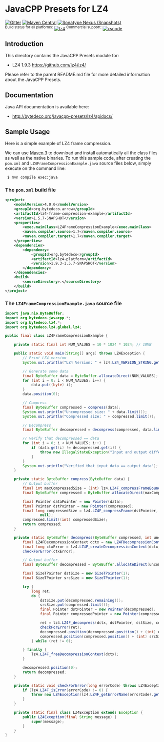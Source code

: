 JavaCPP Presets for LZ4
=======================

[![Gitter](https://badges.gitter.im/bytedeco/javacpp.svg)](https://gitter.im/bytedeco/javacpp) [![Maven Central](https://maven-badges.herokuapp.com/maven-central/org.bytedeco/lz4/badge.svg)](https://maven-badges.herokuapp.com/maven-central/org.bytedeco/lz4) [![Sonatype Nexus (Snapshots)](https://img.shields.io/nexus/s/https/oss.sonatype.org/org.bytedeco/lz4.svg)](http://bytedeco.org/builds/)  
<sup>Build status for all platforms:</sup> [![lz4](https://github.com/bytedeco/javacpp-presets/workflows/lz4/badge.svg)](https://github.com/bytedeco/javacpp-presets/actions?query=workflow%3Alz4)  <sup>Commercial support:</sup> [![xscode](https://img.shields.io/badge/Available%20on-xs%3Acode-blue?style=?style=plastic&logo=appveyor&logo=data:image/png;base64,iVBORw0KGgoAAAANSUhEUgAAAEAAAABACAMAAACdt4HsAAAAGXRFWHRTb2Z0d2FyZQBBZG9iZSBJbWFnZVJlYWR5ccllPAAAAAZQTFRF////////VXz1bAAAAAJ0Uk5T/wDltzBKAAAAlUlEQVR42uzXSwqAMAwE0Mn9L+3Ggtgkk35QwcnSJo9S+yGwM9DCooCbgn4YrJ4CIPUcQF7/XSBbx2TEz4sAZ2q1RAECBAiYBlCtvwN+KiYAlG7UDGj59MViT9hOwEqAhYCtAsUZvL6I6W8c2wcbd+LIWSCHSTeSAAECngN4xxIDSK9f4B9t377Wd7H5Nt7/Xz8eAgwAvesLRjYYPuUAAAAASUVORK5CYII=)](https://xscode.com/bytedeco/javacpp-presets)


Introduction
------------
This directory contains the JavaCPP Presets module for:

 * LZ4 1.9.3  https://github.com/lz4/lz4/

Please refer to the parent README.md file for more detailed information about the JavaCPP Presets.


Documentation
-------------
Java API documentation is available here:

 * http://bytedeco.org/javacpp-presets/lz4/apidocs/


Sample Usage
------------
Here is a simple example of LZ4 frame compression.

We can use [Maven 3](http://maven.apache.org/) to download and install automatically all the class files as well as the native binaries. To run this sample code, after creating the `pom.xml` and `LZ4FrameCompressionExample.java` source files below, simply execute on the command line:
```bash
 $ mvn compile exec:java
```

### The `pom.xml` build file
```xml
<project>
    <modelVersion>4.0.0</modelVersion>
    <groupId>org.bytedeco.arrow</groupId>
    <artifactId>lz4-frame-compression-example</artifactId>
    <version>1.5.7-SNAPSHOT</version>
    <properties>
        <exec.mainClass>LZ4FrameCompressionExample</exec.mainClass>
        <maven.compiler.source>1.7</maven.compiler.source>
        <maven.compiler.target>1.7</maven.compiler.target>
    </properties>
    <dependencies>
        <dependency>
            <groupId>org.bytedeco</groupId>
            <artifactId>lz4-platform</artifactId>
            <version>1.9.3-1.5.7-SNAPSHOT</version>
        </dependency>
    </dependencies>
    <build>
        <sourceDirectory>.</sourceDirectory>
    </build>
</project>
```

### The `LZ4FrameCompressionExample.java` source file
```java
import java.nio.ByteBuffer;
import org.bytedeco.javacpp.*;
import org.bytedeco.lz4.*;
import org.bytedeco.lz4.global.lz4;

public final class LZ4FrameCompressionExample {

    private static final int NUM_VALUES = 10 * 1024 * 1024; // 10MB

    public static void main(String[] args) throws LZ4Exception {
        // Print LZ4 version
        System.out.println("LZ4 Version: " + lz4.LZ4_VERSION_STRING.getString());

        // Generate some data
        final ByteBuffer data = ByteBuffer.allocateDirect(NUM_VALUES);
        for (int i = 0; i < NUM_VALUES; i++) {
            data.put((byte) i);
        }
        data.position(0);

        // Compress
        final ByteBuffer compressed = compress(data);
        System.out.println("Uncompressed size: " + data.limit());
        System.out.println("Compressed size: " + compressed.limit());

        // Decompress
        final ByteBuffer decompressed = decompress(compressed, data.limit());

        // Verify that decompressed == data
        for (int i = 0; i < NUM_VALUES; i++) {
            if (data.get(i) != decompressed.get(i)) {
                throw new IllegalStateException("Input and output differ.");
            }
        }
        System.out.println("Verified that input data == output data");
    }

    private static ByteBuffer compress(ByteBuffer data) {
        // Output buffer
        final int maxCompressedSize = (int) lz4.LZ4F_compressFrameBound(data.limit(), null);
        final ByteBuffer compressed = ByteBuffer.allocateDirect(maxCompressedSize);

        final Pointer dataPointer = new Pointer(data);
        final Pointer dstPointer = new Pointer(compressed);
        final long compressedSize = lz4.LZ4F_compressFrame(dstPointer, compressed.limit(), dataPointer, data.limit(),
                null);
        compressed.limit((int) compressedSize);
        return compressed;
    }

    private static ByteBuffer decompress(ByteBuffer compressed, int uncompressedSize) throws LZ4Exception {
        final LZ4FDecompressionContext dctx = new LZ4FDecompressionContext();
        final long ctxError = lz4.LZ4F_createDecompressionContext(dctx, lz4.LZ4F_VERSION);
        checkForError(ctxError);

        // Output buffer
        final ByteBuffer decompressed = ByteBuffer.allocateDirect(uncompressedSize);

        final SizeTPointer dstSize = new SizeTPointer(1);
        final SizeTPointer srcSize = new SizeTPointer(1);

        try {
            long ret;
            do {
                dstSize.put(decompressed.remaining());
                srcSize.put(compressed.limit());
                final Pointer dstPointer = new Pointer(decompressed);
                final Pointer compressedPointer = new Pointer(compressed);

                ret = lz4.LZ4F_decompress(dctx, dstPointer, dstSize, compressedPointer, srcSize, null);
                checkForError(ret);
                decompressed.position(decompressed.position() + (int) dstSize.get());
                compressed.position(compressed.position() + (int) srcSize.get());
            } while (ret != 0);

        } finally {
            lz4.LZ4F_freeDecompressionContext(dctx);
        }

        decompressed.position(0);
        return decompressed;
    }

    private static void checkForError(long errorCode) throws LZ4Exception {
        if (lz4.LZ4F_isError(errorCode) != 0) {
            throw new LZ4Exception(lz4.LZ4F_getErrorName(errorCode).getString());
        }
    }

    private static final class LZ4Exception extends Exception {
        public LZ4Exception(final String message) {
            super(message);
        }
    }
}
```